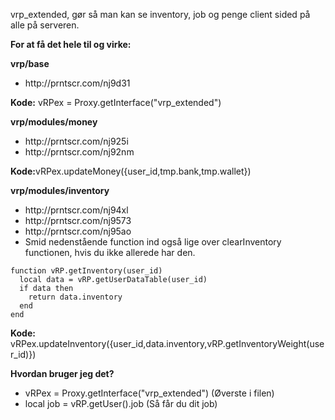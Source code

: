 vrp_extended, gør så man kan se inventory, job og penge client sided på alle på serveren.

<b>For at få det hele til og virke:</b>

<b>vrp/base</b>
<ul>
  <li>http://prntscr.com/nj9d31</li>
</ul>

<b>Kode:</b> vRPex = Proxy.getInterface("vrp_extended")

<b>vrp/modules/money</b>
<ul>
  <li>http://prntscr.com/nj925i</li>
  <li>http://prntscr.com/nj92nm</li>
</ul>

<b>Kode:</b>vRPex.updateMoney({user_id,tmp.bank,tmp.wallet})

<b>vrp/modules/inventory</b>
<ul>
  <li>http://prntscr.com/nj94xl</li>
  <li>http://prntscr.com/nj9573</li>
  <li>http://prntscr.com/nj95ao</li>
  <li>Smid nedenstående function ind også lige over clearInventory functionen, hvis du ikke allerede har den.</li>
</ul>

```
function vRP.getInventory(user_id)
  local data = vRP.getUserDataTable(user_id)
  if data then
    return data.inventory
  end
end
```

<b>Kode:</b> vRPex.updateInventory({user_id,data.inventory,vRP.getInventoryWeight(user_id)})

<b>Hvordan bruger jeg det?</b>
<ul>
  <li>vRPex = Proxy.getInterface("vrp_extended") (Øverste i filen)</li>
  <li>local job = vRP.getUser().job (Så får du dit job)</li>
</ul>


